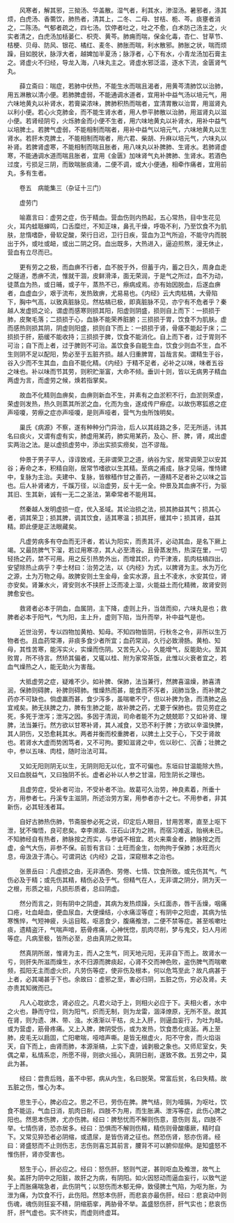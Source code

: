 <!-- { "loadSidebar": true } -->
　　风寒者，解其邪，三拗汤、华盖散。湿气者，利其水，渗湿汤。暑邪者，涤其烦，白虎汤、香薷饮，肺热者，清其上，二冬、二母、甘桔、栀、芩。痰壅者消之，二陈汤。气郁者疏之，四七汤。饮停者吐之，吐之不愈，白术防己汤主之，火实者清之，白虎汤加栝蒌仁、枳壳、黄芩。肺痈而喘，保金化毒，杏仁、甘草节、桔梗、贝母、防风、银花、橘红、麦冬、肺胀而喘，利水散邪。肺胀之状，喘而烦躁，目如脱状，脉浮大者，越婢加半夏汤；脉浮者，心下有水，小青龙汤加石膏主之。肾虚火不归经，导龙入海，八味丸主之。肾虚水邪泛滥，逐水下流，金匮肾气丸。

　　薛立斋曰：喘症，若肺中伏热，不能生水而喘且渴者，用黄芩清肺饮以治肺，用五淋散以清小便。若肺脾虚弱，不能通调水道者，宜用补中益气汤以培元气，用六味地黄丸以补肾水，若膏粱浓味，脾肺积热而喘者，宜清胃散以治胃，用滋肾丸以利小便。若心火克肺金，而不能生肾水者，用人参平肺散以治肺，用滋肾丸以滋小便。若肾经阴亏，火烁肺金而小便不生者，用六味地黄丸以补肾水，用补中益气以培脾土。若脾气虚弱，不能相制而喘者，用补中益气以培元气，六味地黄丸以生肾水。若肝木克脾土，不能相制而喘者，用六君、柴胡、升麻以培元气，六味丸以补肾。若脾肾虚寒，不能相制而喘且胀者，用八味丸以补脾肺、生肾水。若肺肾虚寒，不能通调水道而喘且胀者，宜用《金匮》加味肾气丸补脾肺、生肾水。若酒色过度，亏损足三阴，而致喘胀痰涌，二便不调，或大小便通，相牵作痛者，宜用前丸，多有生者。

　　卷五　病能集三（杂证十三门）

　　虚劳门

　　喻嘉言曰：虚劳之症，伤于精血。营血伤则内热起，五心常热，目中生花见火，耳内蛙聒蝉鸣，口舌糜烂，不知正味，鼻孔干燥，呼吸不利，乃至饮食不为肌肤，怠惰嗜卧，骨软足酸，荣行日迟，卫行日疾，营血为卫气所迫，不能守内而脱出于外，或吐或衄，或出二阴之窍。血出既多，大热进入，逼迫煎熬，漫无休止，营血有立尽而已。

　　更有劳之之极，而血痹不行者，血不脱于外，但蓄于内，蓄之日久，周身血走之隧道，悉痹不流，惟就干涸，皮鲜滑泽，面无荣润，于是气之所过，血不为动，徒蒸血为热，或日晡，或子午，蒸热不已，瘵病成焉。亦有始因脱血，后遂血痹者，血虚血少，艰于流布，发热致痹，尤易易也。《内经》云大肉枯槁，大骨陷下，胸中气高，以致真脏脉见。然枯槁已极，即真脏脉不见，亦宁有不危者乎？秦越人发虚损之论，谓虚而感寒则损其阳，阳虚则阴盛，损则自上而下：一损损于肺，皮聚毛落；二损损于心，血脉不能荣养脏腑；三损损于胃，饮食不为肌肤。虚而感热则损其阴，阴虚则阳盛，损则自下而上：一损损于肾，骨痿不能起于床；二损损于肝，筋缓不能收持；三损损于脾，饮食不能消化。自上而下者，过于胃则不可治；自下而上者，过于脾则不可治。盖饮食多自能生血，饮食少则血不生，血不生则阴不足以配阳，势必至于五脏齐损。越人归重脾胃，旨哉言矣。谓精生于谷，谷入少而不生其血，血自不能化精。《内经》于精不足者，必补之以味，味者五谷之味也。补以味而节其劳，则积贮渐富，大命不倾。垂训十则，皆以无病男子精血两虚为言，而虚劳之候，焕若指掌矣。

　　故血不化精则血痹矣，血痹则新血不生，并素有之血淤积不行，血淤则荣虚，荣虚则发热，热久则蒸其所淤之血，化而为虫，遂成传尸瘵症。以故伤寒狐惑之症声哑嗄，劳瘵之症亦声哑嗄，是则声哑者，营气为虫所蚀明矣。

　　巢氏《病源》不察，遂有种种分门异治，后人以其歧路之多，茫无所适，讳其名曰痰火，又谓有虚有实，肺虚用某药，肺实用某药，及心、肝、脾，肾，咸出虚实两治之法。是以虚损虚劳中，添出实损实痨矣，岂不谬哉。

　　仲景于男子平人，谆谆致戒，无非谓荣卫之道，纳谷为宝，居常调荣卫以安其谷；寿命之本，积精自刚，居常节嗜欲以生其精。至病之甫成，脉才见端，惟恃建中，复脉为主治。夫建中、复脉，皆稼穑作甘之善药，一遵精不足者补之以味之旨也。后人补肾诸方，千蹊万径，以治虚劳，反十无一全。仲景及其血痹不行，为驱其旧、生其新，诚有一无二之圣法，第牵常者不能用耳。

　　然秦越人发明虚损一症，优入圣域。其论治损之法，损其肺益其气；损其心者，调其荣卫；损其脾，调其饮食，适其寒温；损其肝，缓其中；损其肾，益其精。即此便是正法眼藏矣。

　　凡虚劳病多有夺血而无汗者，若认为阳实，而责其汗，必动其血，是名下厥上竭。又最防脾气下溜，若过用寒凉，其人必至清谷。且骨蒸发热，热深在里，一切轻扬之药，禁不可用。用之反引热势外出，而增其炽，灼干津液，肌肉枯槁四出，安望除热止病乎？李士材曰：治劳之法，以《内经》为式，以脾肾为主。水为万化之源，土为万物之母。故脾安则土生金母，金实水源，且土不凌水，水安其位，肾亦安矣。肾兼水火，肾安则水不挟肝上泛而凌上湿，火能益土而化精微，故肾安则脾愈安也。

　　救肾者必本于阴血，血属阴，主下降，虚则上升，当敛而抑，六味丸是也；救脾者必本于阳气，气为阳，主上升，虚则下陷，当升而举，补中益气是也。

　　近世治劳，专以四物加黄柏、知母。不知四物皆阴，行秋冬之令，非所以生万物者也。且血药常滞，非痰多食少者所宜；血药常润，久行必致滑肠。黄柏、知母，其性苦寒，能泻实火，实燥而伤阴。又苦先入心，久能增气，反能助火。至其败胃，所不待言。然矫其偏者，又辄以桂、附为家常茶饭，此惟以火衰者宜之，若血气燥热之人，能无助火为害哉。

　　大抵虚劳之症，疑难不少。如补脾、保肺，法当兼行，然脾喜温燥，肺喜清润，保肺则碍脾，补脾则碍肺。惟燥热而甚，能食而不泻者，润肺当急，而补脾之药亦不可缺也。倘虚羸而甚，食少泻多，虽喘嗽不宁，但以补脾为急，而清肺之品宜戒矣。肺无扶脾之力，脾有生肺之能，故补脾之药，尤要于保肺也。尝见劳症之死，多死于泄泻；泄泻之因。多因于清润，司命者能不为之兢兢耶？又如补肾、理脾，法当兼行。然方欲以甘寒补肾，其人减食，又恐不利于脾；方欲以辛温快脾，其人阴伤，又恐愈耗其水。两者并衡而校重脾者，以脾土上交于心，下交于肾故也。若肾水大虚而势困笃者，又不可拘。要知滋肾之中，佐以砂仁、沉香；壮脾之中，参以五味、肉桂，随时治法可耳。

　　又如无阳则阴无以生，无阴则阳无以化，宜不可偏也。东垣曰甘温能除大热，又曰血脱益气，又曰独阴不长。虚者必补以人参之甘温，阳生阴长之理也。

　　且虚劳症，受补者可治，不受补者不治。故葛可久治劳，神良素着，所垂十方，用参者七。丹溪专主滋阴，所述治劳方案，用参者亦十之七。不用参者，非其新伤，必其轻浅者耳。

　　自好古肺热伤肺，节斋服参必死之说，印定后人眼目，甘用苦寒，直至上呕下泄，犹不悔悟，良可悲矣。幸李濒湖、汪石山详为之辨。而宿习难返，贻祸未已。不知肺经自有热者，肺脉按之而实，与参诚不相宜。若火来乘金者，肺脉按之而虚，金气大伤，非参不保。前哲有言曰：土旺而金生，勿拘拘于保肺；水旺而火息，毋汲汲于清心。可谓洞达《内经》之旨，深窥根本之治也。

　　张景岳曰：凡虚损之由，无非酒色、劳倦、七情、饮食所致。或先伤其气，气伤必及于精；或先伤其精，精伤必及于气。但精气在人，无非谓之阴分，阴为天一之根，形质之祖，凡损形质者，总曰阴虚。

　　然分而言之，则有阴中之阴虚，其病为发热烦躁，头红面赤，唇干舌燥，咽痛口疮，吐血衄血，便血尿血，大便燥结，小水痛涩等症；有阴中之阳虚，其病为怯寒憔悴，气短神疲，头运目眩，呕恶食少，腹痛飧泄，二便不禁等症。甚至咳嗽吐痰，遗精盗汗，气喘声喑，筋骨疼痛，心神恍惚，肌肉尽削，梦与鬼交，妇人月闭等症。凡病至极，皆所必至，总由真阴之败耳。

　　然真阴所居，惟肾为主，而人之生气，同天地元阳，无非自下而上。故肾水一亏，则肝失所滋而燥生，水不归源而脾痰起，心肾不交而神色败，盗伤脾气而喘嗽频，孤阳无主而虚火炽，凡劳伤等症，使非伤及根本，何以危笃至此？故凡病甚于上者，必其竭甚于下也。余故曰：虚邪之至，害必归阴，五脏之伤，穷必及肾。夫亦贵其知微而已。

　　凡人心耽欲念，肾必应之。凡君火动于上，则相火必应于下。夫相火者，水中之火也，静而守位，则为阳气，炽而无制，则为龙雷，涸泽燎原，无所不至。故其在肾，则为遗、淋、带、浊。水液渐以干枯，炎上入肝，则逼血妄行，为吐为衄。或为营虚，筋骨疼痛。又上入脾，脾阴受伤，或为发热，饮食悉化痰涎。再上至肺，皮毛无以扃固，亡阳嗽喘，哑喑声嘶。是皆无根虚火，阳不守舍，而火焰诣天，自下而上，由肾而肺，本源渐槁，上实下虚，诚剥极之象也。又师尼室女，失偶之辈，私情系恋，所愿不得，则欲火摇心，真阴日削，遂致不救。五劳之中，莫此为甚。

　　经曰：尝贵后贱，虽不中邪，病从内生，名曰脱荣。常富后贫，名曰失精。故五脏之伤，惟心为本。

　　思生于心，脾必应之。思之不已，劳伤在脾。脾气结，则为噎膈，为呕吐，饮食不能运，气血日消，肌肉日削，四肢不为用，而生胀满、泄泻等症，此伤心脾之阳也。然思本伤脾，尤亦伤脾。经曰：脾愁忧而不解则伤意，意伤则 乱，四肢不举。七情伤肾，恐亦居多。经曰：恐惧而不解则伤精，精伤则骨酸痿厥，精时自下。又常见猝恐者必阴缩，或遗尿，是皆伤肾之征也。然恐伤肾，怒亦伤肾。经曰：肾盛怒而不止则伤志，志伤则喜忘其前言，腰背不可以腑仰屈伸。是知盛怒不惟伤肝，肾亦受害也。

　　怒生于心，肝必应之。经曰：怒伤肝。怒则气逆，甚则呕血及飧泄，故气上矣。盖肝为阴中之阳脏，故肝之为病，有阴阳。如火因怒动而逼血妄行，以致气逆于上而胀痛喘急者，此伤阴气；以怒伤而木郁无伸，致侵脾土气陷，为呕为胀，为泄为痛，为饮食不行，此伤阳。然怒本伤肝，而悲哀亦最伤肝。经曰：悲哀动中则伤魂，魂伤则狂妄不精，阴缩筋挛，两胁骨不举。盖盛怒伤肝，肝气实也；悲哀伤肝，肝气虚也。实不终实，而虚则终虚耳。

